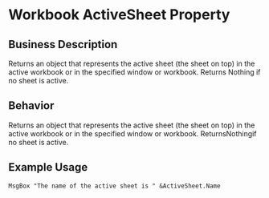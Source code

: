 # Workbook ActiveSheet Property

## Business Description
Returns an object that represents the active sheet (the sheet on top) in the active workbook or in the specified window or workbook. Returns Nothing if no sheet is active.

## Behavior
Returns an object that represents the active sheet (the sheet on top) in the active workbook or in the specified window or workbook. ReturnsNothingif no sheet is active.

## Example Usage
```vba
MsgBox "The name of the active sheet is " &ActiveSheet.Name
```